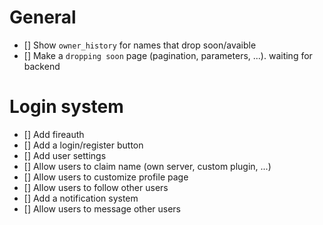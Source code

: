# General 
 - [] Show `owner_history` for names that drop soon/avaible
 - [] Make a `dropping soon` page (pagination, parameters, ...). waiting for backend
 
 
 
# Login system
 - [] Add fireauth
 - [] Add a login/register button 
 - [] Add user settings
 - [] Allow users to claim name (own server, custom plugin, ...)
 - [] Allow users to customize profile page
 - [] Allow users to follow other users
 - [] Add a notification system
 - [] Allow users to message other users
 